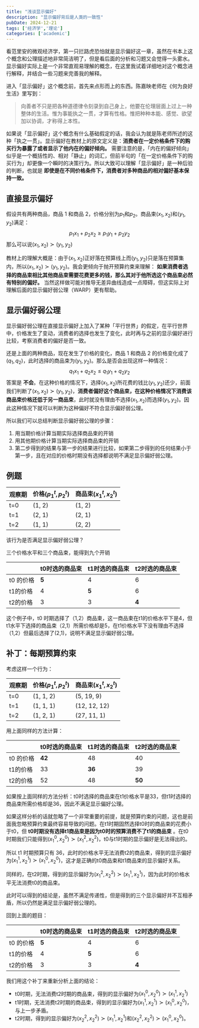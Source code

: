 ```yaml
---
title: "浅谈显示偏好"
description: "显示偏好背后是人类的一致性"
pubDate: 2024-12-21
tags: ['经济学','理论']
categories: ['academic']
---
```

<script>
MathJax = {
  tex: {
    inlineMath: [['$', '$'], ['\\(', '\\)']]
  },
  svg: {
    fontCache: 'global'
  }
};
</script>
<script id="MathJax-script" async src="https://cdn.jsdelivr.net/npm/mathjax@3/es5/tex-mml-chtml.js"></script>

看范里安的微观经济学，第一只拦路虎恐怕就是显示偏好这一章，虽然在书本上这个概念和公理描述地非常简洁明了，但是看后面的分析和习题又会觉得一头雾水。显示偏好实际上是一个非常直观易理解的概念，在这里我试着详细地对这个概念进行解释，并结合一些习题来完善我的解释。

进入「显示偏好」这个概念前，首先来点形而上的东西。陈嘉映老师在《何为良好生活》里写到：

> 向善者不只是把各种道德律令刻录到自己身上，他要在伦理层面上过上一种整体的生活。惟为事能执之一贯，才算有性格。惟把种种本能、感觉、欲望加以协调，才称得上本性。

如果说「显示偏好」这个概念有什么基础假定的话，我会认为就是陈老师所述的这种「执之一贯」。显示偏好在教材上的原文定义是：**消费者在一定价格条件下的购买行为暴露了或者显示了他内在的偏好倾向。** 需要注意的是，「内在的偏好倾向」似乎是一个概括性的、相对「静止」的词汇，但前半句的「在一定价格条件下的购买行为」却更像一个瞬时的决策行为。所以大致可以理解「显示偏好」是一种后验的判断，也就是 **即使是在不同价格条件下，消费者对多种商品的相对偏好基本保持一致。**



## 直接显示偏好

假设共有两种商品，商品 1 和商品 2，价格分别为$p_1$和$p_2$。商品束$(x_1, x_2)$和$(y_1,y_2)$满足：
$$
p_1x_1+p_2x_2\geq p_1y_1+p_2y_2
$$
那么可以说$(x_1, x_2)\succ(y_1,y_2)$

教材上的理解大概是：由于$(x_1, x_2)$正好落在预算线上而$(y_1,y_2)$只是落在预算集内，所以$(x_1,x_2)\succ(y_1,y_2)$。我会更倾向于抛开预算约束来理解： **如果消费者选择的商品束相比其他商品束需要花费更多的钱，那么其对于他所选这个商品束必然有特别的偏好。** 当然这样做可能对推导无差异曲线造成一点障碍，但这实际上对理解后面的显示偏好弱公理（WARP）更有帮助。



## 显示偏好弱公理

显示偏好弱公理在直接显示偏好上加入了某种「平行世界」的假定，在平行世界中，价格发生了变动，消费者的选择也发生了变化，此时再与之前的显示偏好进行比较，考察消费者的偏好是否一致。

还是上面的两种商品，现在发生了价格的变化，商品 1 和商品 2 的价格变化成了$(q_1,q_2)$，此时选择的商品束为$(y_1,y_2)$。那么是否会出现这样一种情况： 
$$
q_1x_1+q_2x_2\leq q_1y_1+q_2y_2
$$
答案是 **不会**。在这种价格的情况下，选择$(x_1, x_2)$所花费的钱比$(y_1,y_2)$还少，前面我们判断了$(x_1, x_2)\succ(y_1,y_2)$，**消费者偏好这个商品束，在这种价格情况下消费该商品束价格还低于另一商品束**，此时就没有理由不选择$(x_1, x_2)$而选择$(y_1,y_2)$。因此这种情况下就可以判断为这种偏好不符合显示偏好弱公理。

所以我们可以总结判断显示偏好弱公理的步骤：

1. 用当期价格计算当期实际选择商品束的开销
2. 用其他期价格计算当期实际选择商品束的开销
3. 第二步得到的结果与第一步的结果进行比较，如果第二步得到的任何结果小于第一步，且在对应的价格时期没有选择都说明不满足显示偏好弱公理。



## 例题



| 观察期 | 价格$(p^{t}_1,p^{t}_2)$ | 商品束$(x^{t}_1,x^{t}_2)$ |
| ------ | ----------------------- | ------------------------- |
| t=0    | (1, 2)                  | (1, 2)                    |
| t=1    | (2, 1)                  | (2, 1)                    |
| t=2    | (1, 1)                  | (2, 2)                    |

该行为是否满足显示偏好弱公理？

三个价格水平和三个商品束，能得到九个开销

|           | t0时选的商品束 | t1时选的商品束 | t2时选的商品束 |
| --------- | -------------- | -------------- | -------------- |
| t0 的价格 | **5**          | 4              | 6              |
| t1的价格  | 4              | **5**          | 6              |
| t2的价格  | 3              | 3              | **4**          |

这个例子中，t0 时期选择了（1,2）商品束，这一商品束在t1的价格水平下是4，但t1水平下选择的商品束（2,1）所需价格却是5，在t1价格水平下没有理由不选择（1,2）但最后选择了(2,1)，说明不满足显示偏好弱公理。



## 补丁：每期预算约束

考虑这样一个行为：

| 观察期 | 价格$(p^{t}_1,p^{t}_2)$ | 商品束$(x^{t}_1,x^{t}_2)$ |
| ------ | ----------------------- | ------------------------- |
| t=0    | (1, 1, 2)               | (5, 19, 9)                |
| t=1    | (1, 1, 1)               | (12, 12, 12)              |
| t=2    | (1, 2, 1)               | (27, 11, 1)               |

用上面同样的方法计算：

|           | t0时选的商品束 | t1时选的商品束 | t2时选的商品束 |
| --------- | -------------- | -------------- | -------------- |
| t0 的价格 | **42**         | 48             | 40             |
| t1的价格  | 33             | **36**         | 39             |
| t2的价格  | 52             | 48             | **50**         |

如果按上面同样的方法分析：t0时选择的商品束在t1价格水平是33，但t1时选择的商品束所需价格却是36，因此不满足显示偏好公理。

如果这样分析的话就忽略了一个非常重要的前提，就是预算约束的问题，这也是前面我忽略预算约束最终容易导致的问题。在t1时期固然选择t0时的商品束的花费小于t0，但 **t0时期没有选择t1商品束是因为t0时的预算消费不了t1的商品束** 。在t0时期我们只能得到$(x^0_1,x^0_2)\succ(x^2_1,x^2_2)$，t0与t1时期的显示偏好是无法得出的。

所以 t1 时期预算只有 36，此时的价格水平无法消费t2的商品束，得到的显示偏好为$(x^1_1,x^1_2)\succ(x^0_1,x^0_2)$，这才是正确的t0商品束和t1商品束的显示偏好关系。

同样的，在t2时期，得到的显示偏好为$(x^2_1,x^2_2)\succ(x^1_1,x^1_2)$，因为此时的价格水平无法消费t0的商品束。

此时可以得到的结论是，虽然不满足传递性，但是得到的三个显示偏好并不互相矛盾，所以仍然是满足显示偏好弱公理的。



回到上面的题目：

|           | t0时选的商品束 | t1时选的商品束 | t2时选的商品束 |
| --------- | -------------- | -------------- | -------------- |
| t0 的价格 | **5**          | 4              | 6              |
| t1的价格  | 4              | **5**          | 6              |
| t2的价格  | 3              | 3              | **4**          |

我们用这个补丁来重新分析上面的结论：

- t0时期，无法消费t2时期的商品束，得到的显示偏好为$(x^0_1,x^0_2)\succ(x^1_1,x^1_2)$
- t1时期，无法消费t2时期的商品束，得到的显示偏好为$(x^1_1,x^1_2)\succ(x^0_1,x^0_2)$，与上一步矛盾。
- t2时期，得到的显示偏好为$(x^2_2,x^2_2)\succ(x^1_1,x^1_2)$和$(x^2_2,x^2_2)\succ(x^0_1,x^0_2)$。